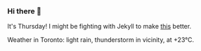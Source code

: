 ### Hi there :wave:

It's Thursday! I might be fighting with Jekyll to make [this](https://swissclubto.github.io) better.

Weather in Toronto: light rain, thunderstorm in vicinity, at +23°C.
